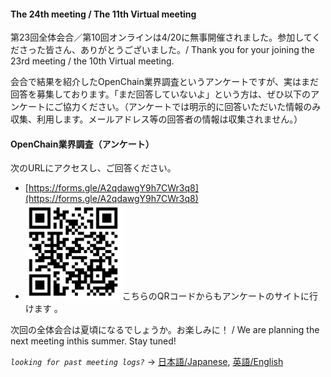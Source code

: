 #### The 24th meeting / The 11th Virtual meeting

第23回全体会合／第10回オンラインは4/20に無事開催されました。参加してくださった皆さん、ありがとうございました。/ Thank you for your joining the 23rd meeting / the 10th Virtual meeting.

会合で結果を紹介したOpenChain業界調査というアンケートですが、実はまだ回答を募集しております。「まだ回答していないよ」という方は、ぜひ以下のアンケートにご協力ください。（アンケートでは明示的に回答いただいた情報のみ収集、利用します。メールアドレス等の回答者の情報は収集されません。）

#### OpenChain業界調査（アンケート）

次のURLにアクセスし、ご回答ください。
- [https://forms.gle/A2qdawgY9h7CWr3q8](https://forms.gle/A2qdawgY9h7CWr3q8)
- ![アンケートURL](questionnaireQR.png)こちらのQRコードからもアンケートのサイトに行けます
。

次回の全体会合は夏頃になるでしょうか。お楽しみに！ / We are planning the next meeting inthis summer.  Stay tuned!

*`looking for past meeting logs?`* → [日本語/Japanese](https://openchain-project.github.io/OpenChain-JWG/meeting-minutes.html), [英語/English](https://openchain-project.github.io/OpenChain-JWG/meeting-minutes_en.html)  
